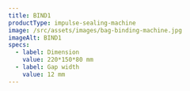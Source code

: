 ```yaml
---
title: BIND1
productType: impulse-sealing-machine
image: /src/assets/images/bag-binding-machine.jpg
imageAlt: BIND1
specs:
  - label: Dimension
    value: 220*150*80 mm
  - label: Gap width
    value: 12 mm
---
```

